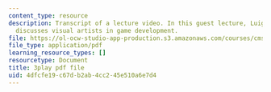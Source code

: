 ```yaml
---
content_type: resource
description: Transcript of a lecture video. In this guest lecture, Luigi Guatieri
  discusses visual artists in game development.
file: https://ol-ocw-studio-app-production.s3.amazonaws.com/courses/cms-611j-creating-video-games-fall-2014/4dfcfe19c67db2ab4cc245e510a6e7d4_gQHbZlo4Exo.pdf
file_type: application/pdf
learning_resource_types: []
resourcetype: Document
title: 3play pdf file
uid: 4dfcfe19-c67d-b2ab-4cc2-45e510a6e7d4
---
```


